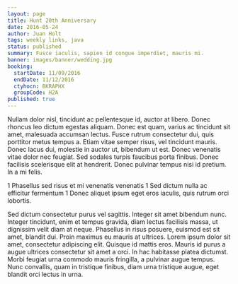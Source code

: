 ```yaml
---
layout: page
title: Hunt 20th Anniversary
date: 2016-05-24
author: Juan Holt
tags: weekly links, java
status: published
summary: Fusce iaculis, sapien id congue imperdiet, mauris mi.
banner: images/banner/wedding.jpg
booking:
  startDate: 11/09/2016
  endDate: 11/12/2016
  ctyhocn: BKRAPHX
  groupCode: H2A
published: true
---
```

Nullam dolor nisl, tincidunt ac pellentesque id, auctor at libero. Donec rhoncus leo dictum egestas aliquam. Donec est quam, varius ac tincidunt sit amet, malesuada accumsan lectus. Fusce rutrum consectetur dui, quis porttitor metus tempus a. Etiam vitae semper risus, vel tincidunt mauris. Donec lacus dui, molestie in auctor ut, bibendum ut est. Donec venenatis vitae dolor nec feugiat. Sed sodales turpis faucibus porta finibus. Donec facilisis scelerisque elit at hendrerit. Donec pulvinar tempus nisi id pretium. In a mi felis.

1 Phasellus sed risus et mi venenatis venenatis
1 Sed dictum nulla ac efficitur fermentum
1 Donec aliquet ipsum eget eros iaculis, quis rutrum orci lobortis.

Sed dictum consectetur purus vel sagittis. Integer sit amet bibendum nunc. Integer tincidunt, enim et tempus gravida, diam lectus facilisis massa, ut dignissim velit diam at neque. Phasellus in risus posuere, euismod est sit amet, blandit dui. Proin maximus eu mauris at ultrices. Lorem ipsum dolor sit amet, consectetur adipiscing elit. Quisque id mattis eros. Mauris id purus a augue ultrices consectetur sit amet a orci. In hac habitasse platea dictumst. Morbi feugiat urna commodo mauris fringilla, a pulvinar augue tempus. Nunc convallis, quam in tristique finibus, diam urna tristique augue, eget blandit orci lectus in urna.
